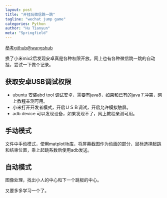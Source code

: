```yaml
---
layout: post
title: "开挂玩微信跳一跳"
tagline: "wechat jump game"
categories: Python
author: "Hu Tianyun"
meta: "Springfield"
---
```


[参考github@wangshub](https://github.com/wangshub/wechat_jump_game)

换了小米mix2后发现安卓真是各种权限开放。网上也有各种微信跳一跳的自动挂，尝试一下做个记录。

##  获取安卓USB调试权限
 * ubuntu 安装abd tool 调试安卓，需要有java8，如果和已有的java７冲突，网上教程亲测可用。
 *  小米打开开发者模式，开启ＵＳＢ调试，开启允许模拟触屏。
 *  adb device 可以发现设备，如果发现不了，网上教程亲测可用。


## 手动模式
文件中手动模式，使用matplotlib库，将屏幕截图作为动画的部分，鼠标选择起跳和结束位置，乘上起跳系数后使用adb发送。

## 自动模式
图像处理，找出小人的中心和下一个跳板的中心。

又要多多学习一个了。

